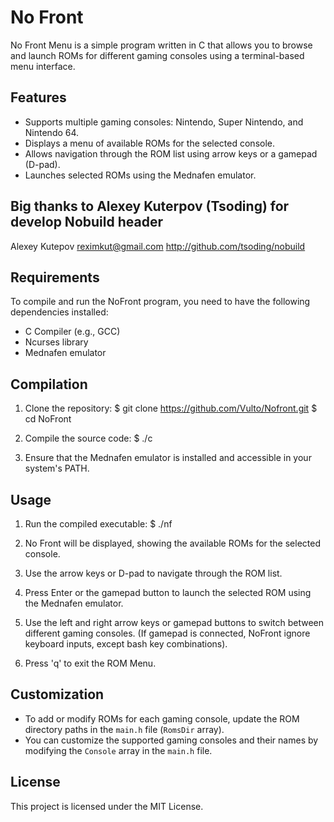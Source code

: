 # No Front 

No Front Menu is a simple program written in C that allows you to browse and launch ROMs for different gaming consoles using a terminal-based menu interface.

## Features

- Supports multiple gaming consoles: Nintendo, Super Nintendo, and Nintendo 64.
- Displays a menu of available ROMs for the selected console.
- Allows navigation through the ROM list using arrow keys or a gamepad (D-pad).
- Launches selected ROMs using the Mednafen emulator.

## Big thanks to Alexey Kuterpov (Tsoding) for develop Nobuild header
 Alexey Kutepov <reximkut@gmail.com>
 http://github.com/tsoding/nobuild


## Requirements

To compile and run the NoFront program, you need to have the following dependencies installed:

- C Compiler (e.g., GCC)
- Ncurses library
- Mednafen emulator

## Compilation

1. Clone the repository:
$ git clone https://github.com/Vulto/Nofront.git
$ cd NoFront


2. Compile the source code:
$ ./c

3. Ensure that the Mednafen emulator is installed and accessible in your system's PATH.

## Usage

1. Run the compiled executable:
$ ./nf

2. No Front will be displayed, showing the available ROMs for the selected console.

3. Use the arrow keys or D-pad to navigate through the ROM list.

4. Press Enter or the gamepad button to launch the selected ROM using the Mednafen emulator.

5. Use the left and right arrow keys or gamepad buttons to switch between different gaming consoles.
   (If gamepad is connected, NoFront ignore keyboard inputs, except bash key combinations).

6. Press 'q' to exit the ROM Menu.

## Customization

- To add or modify ROMs for each gaming console, update the ROM directory paths in the `main.h` file (`RomsDir` array).
- You can customize the supported gaming consoles and their names by modifying the `Console` array in the `main.h` file.



## License

This project is licensed under the MIT License.
